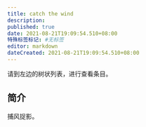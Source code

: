 ```yaml
---
title: catch the wind
description:
published: true
date: 2021-08-21T19:09:54.510+08:00
特殊标签标记: #无标签
editor: markdown
dateCreated: 2021-08-21T19:09:54.510+08:00
---
```


请到左边的树状列表，进行查看条目。

## 简介

捕风捉影。
